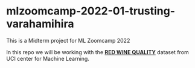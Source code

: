 # mlzoomcamp-2022-01-trusting-varahamihira
This is a Midterm project for ML Zoomcamp 2022 

In this repo we will be working with the [**RED WINE QUALITY**](https://archive.ics.uci.edu/ml/datasets/wine+quality) dataset from UCI center for Machine Learning. 



